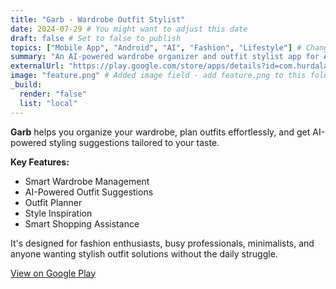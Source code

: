 ```yaml
---
title: "Garb - Wardrobe Outfit Stylist"
date: 2024-07-29 # You might want to adjust this date
draft: false # Set to false to publish
topics: ["Mobile App", "Android", "AI", "Fashion", "Lifestyle"] # Changed from tags to topics
summary: "An AI-powered wardrobe organizer and outfit stylist app for Android."
externalUrl: "https://play.google.com/store/apps/details?id=com.hurdalab.garb"
image: "feature.png" # Added image field - add feature.png to this folder
_build:
  render: "false"
  list: "local"
---
```


**Garb** helps you organize your wardrobe, plan outfits effortlessly, and get AI-powered styling suggestions tailored to your taste.

**Key Features:**

- Smart Wardrobe Management
- AI-Powered Outfit Suggestions
- Outfit Planner
- Style Inspiration
- Smart Shopping Assistance

It's designed for fashion enthusiasts, busy professionals, minimalists, and anyone wanting stylish outfit solutions without the daily struggle.

[View on Google Play](https://play.google.com/store/apps/details?id=com.hurdalab.garb)
